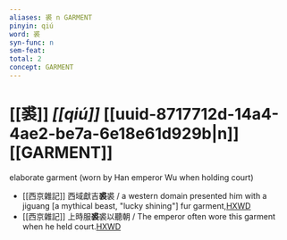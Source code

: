 ```yaml
---
aliases: 裘 n GARMENT
pinyin: qiú
word: 裘
syn-func: n
sem-feat: 
total: 2
concept: GARMENT 
---
```

# [[裘]] *[[qiú]]*  [[uuid-8717712d-14a4-4ae2-be7a-6e18e61d929b|n]] [[GARMENT]]
elaborate garment (worn by Han emperor Wu when holding court)
 - [[西京雜記]] 西域獻吉**裘**裘 / a western domain presented him with a jiguang [a mythical beast, "lucky shining"] fur garment,[HXWD](https://hxwd.org/textview.html?location=CH1a0936_CHANT_001-5a.3)
 - [[西京雜記]] 上時服**裘**裘以聽朝 / The emperor often wore this garment when he held court.[HXWD](https://hxwd.org/textview.html?location=CH1a0936_CHANT_001-5a.5)